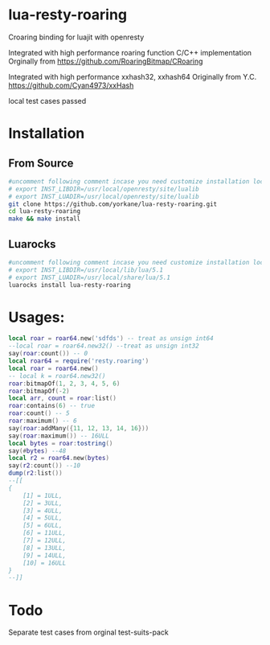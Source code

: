 # lua-resty-roaring
Croaring binding for luajit with openresty

Integrated with high performance roaring function C/C++ implementation
Orginally from https://github.com/RoaringBitmap/CRoaring

Integrated with high performance xxhash32, xxhash64
Originally from Y.C. https://github.com/Cyan4973/xxHash

local test cases passed
# Installation
## From Source 
```bash
#uncomment following comment incase you need customize installation location with default openresty installed
# export INST_LIBDIR=/usr/local/openresty/site/lualib
# export INST_LUADIR=/usr/local/openresty/site/lualib
git clone https://github.com/yorkane/lua-resty-roaring.git
cd lua-resty-roaring
make && make install
```

## Luarocks
```bash
#uncomment following comment incase you need customize installation location
# export INST_LIBDIR=/usr/local/lib/lua/5.1 
# export INST_LUADIR=/usr/local/share/lua/5.1
luarocks install lua-resty-roaring
```

# Usages:
```lua
local roar = roar64.new('sdfds') -- treat as unsign int64
--local roar = roar64.new32() --treat as unsign int32
say(roar:count()) -- 0
local roar64 = require('resty.roaring')
local roar = roar64.new()
-- local k = roar64.new32()
roar:bitmapOf(1, 2, 3, 4, 5, 6)
roar:bitmapOf(-2)
local arr, count = roar:list()
roar:contains(6) -- true
roar:count() -- 5
roar:maximum() -- 6
say(roar:addMany({11, 12, 13, 14, 16}))
say(roar:maximum()) -- 16ULL
local bytes = roar:tostring()
say(#bytes) --48
local r2 = roar64.new(bytes)
say(r2:count()) --10
dump(r2:list())
--[[
{
	[1] = 1ULL,
	[2] = 3ULL,
	[3] = 4ULL,
	[4] = 5ULL,
	[5] = 6ULL,
	[6] = 11ULL,
	[7] = 12ULL,
	[8] = 13ULL,
	[9] = 14ULL,
	[10] = 16ULL
}
--]]

```

# Todo
Separate test cases from orginal test-suits-pack